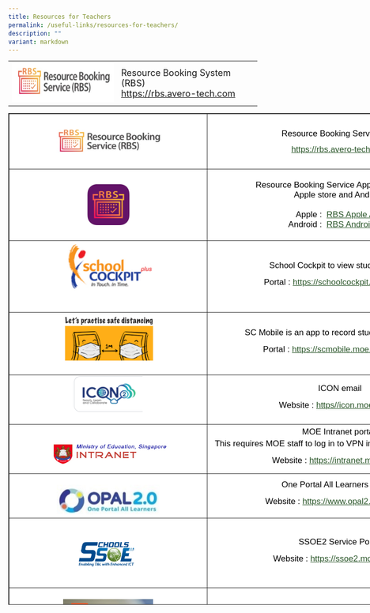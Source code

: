```yaml
---
title: Resources for Teachers
permalink: /useful-links/resources-for-teachers/
description: ""
variant: markdown
---
```

<table>
	<tbody>
	<tr>
		<td><font size="4"><img alt="RBS logo.jpg" src="/images/RBS%20logo.jpg" style="width:220px;height:80px;"></font></td>
		<td><font size="4">Resource Booking System (RBS)<br><a target="_blank" href="https://rbs.avero-tech.com/">https://rbs.avero-tech.com</a></font></td>
</tr></tbody></table>


<table style="margin: 0px; outline: 0px; padding: 0px; border: 1px solid rgb(42, 42, 42); border-spacing: 1px; border-collapse: collapse; color: rgb(0, 0, 0); font-family: &quot;Libre Franklin&quot;, sans-serif; font-size: 17px; font-style: normal; font-variant-ligatures: normal; font-variant-caps: normal; font-weight: 400; letter-spacing: normal; orphans: 2; text-align: left; text-transform: none; white-space: normal; widows: 2; word-spacing: 0px; -webkit-text-stroke-width: 0px; background-color: rgb(255, 255, 255); text-decoration-thickness: initial; text-decoration-style: initial; text-decoration-color: initial; width: 941px; height: 996px;" class="iveo_table ives_tab_dark" width="576"><tbody style="margin: 0px; outline: 0px; padding: 0px;"><tr style="margin: 0px; outline: 0px; padding: 0px;"><td style="margin: 0px; outline: 0px; padding: 2px; text-align: center; border: 1px solid rgb(42, 42, 42); width: 391px;"><br style="margin: 0px; outline: 0px; padding: 0px;"><img style="margin: auto; outline: 0px; padding: 0px; border: none; max-width: 100%; clear: both; display: block; width: 229px; height: 67px;" class="ive_eobj_center" alt="RBS logo.jpg" src="/images/RBS%20logo.jpg"><br style="margin: 0px; outline: 0px; padding: 0px;"></td><td style="margin: 0px; outline: 0px; padding: 2px; text-align: center; border: 1px solid rgb(42, 42, 42); width: 549px;"><p style="margin: 0px 0px 10px; outline: 0px; padding: 0px; line-height: 24px !important; font-family: &quot;Libre Franklin&quot;, sans-serif; font-size: 17px; font-weight: 400; color: rgb(0, 0, 0);">Resource Booking Service Link</p><a style="margin: 0px; outline: 0px; padding: 0px; color: rgb(42, 86, 41); font-weight: 500; text-decoration: underline;" target="_blank" href="https://rbs.avero-tech.com/">https://rbs.avero-tech.com</a></td></tr><tr style="margin: 0px; outline: 0px; padding: 0px;"><td style="margin: 0px; outline: 0px; padding: 2px; text-align: center; border: 1px solid rgb(42, 42, 42);"><br style="margin: 0px; outline: 0px; padding: 0px;"><img style="margin: auto; outline: 0px; padding: 0px; border: none; max-width: 100%; clear: both; display: block; width: 87px; height: 83px;" class="ive_eobj_center" alt="RBS App.jpg" src="/images/RBS%20App.jpg"><br style="margin: 0px; outline: 0px; padding: 0px;"></td><td style="margin: 0px; outline: 0px; padding: 2px; text-align: center; border: 1px solid rgb(42, 42, 42);"><br style="margin: 0px; outline: 0px; padding: 0px;">Resource Booking Service App is available in<br style="margin: 0px; outline: 0px; padding: 0px;">Apple store and Android.<br style="margin: 0px; outline: 0px; padding: 0px;"><br style="margin: 0px; outline: 0px; padding: 0px;">Apple :&nbsp;<span>&nbsp;</span><a style="margin: 0px; outline: 0px; padding: 0px; color: rgb(42, 86, 41); font-weight: 500; text-decoration: underline;" href="https://apps.apple.com/sg/app/resource-booking-service/id1605643872">RBS Apple App</a><br style="margin: 0px; outline: 0px; padding: 0px;">Android :&nbsp;<span>&nbsp;</span><a style="margin: 0px; outline: 0px; padding: 0px; color: rgb(42, 86, 41); font-weight: 500; text-decoration: underline;" href="https://play.google.com/store/apps/details?id=com.averotech.rbs">RBS Android App</a><br style="margin: 0px; outline: 0px; padding: 0px;"><br style="margin: 0px; outline: 0px; padding: 0px;"></td></tr><tr style="margin: 0px; outline: 0px; padding: 0px;"><td style="margin: 0px; outline: 0px; padding: 2px; text-align: center; border: 1px solid rgb(42, 42, 42);"><img style="margin: auto; outline: 0px; padding: 0px; border: none; max-width: 100%; clear: both; display: block; width: 194px; height: 120px;" class="ive_eobj_center" alt="1.png" src="/images/schoolcockpit.png">&nbsp;</td><td style="margin: 0px; outline: 0px; padding: 2px; text-align: center; border: 1px solid rgb(42, 42, 42); width: 546px;" width="421"><p style="margin: 0px 0px 10px; outline: 0px; padding: 0px; line-height: 24px !important; font-family: &quot;Libre Franklin&quot;, sans-serif; font-size: 17px; font-weight: 400; color: rgb(0, 0, 0);">School Cockpit to view student details</p><p style="margin: 0px 0px 10px; outline: 0px; padding: 0px; line-height: 24px !important; font-family: &quot;Libre Franklin&quot;, sans-serif; font-size: 17px; font-weight: 400; color: rgb(0, 0, 0);">Portal :<span>&nbsp;</span><a style="margin: 0px; outline: 0px; padding: 0px; color: rgb(42, 86, 41); font-weight: 500; text-decoration: underline;" target="_blank" href="https://schoolcockpit.moe.gov.sg/">https://schoolcockpit.moe.gov.sg/</a></p></td></tr><tr style="margin: 0px; outline: 0px; padding: 0px;"><td style="margin: 0px; outline: 0px; padding: 2px; text-align: center; border: 1px solid rgb(42, 42, 42);" width="421"><img style="margin: auto; outline: 0px; padding: 0px; border: none; max-width: 100%; clear: both; display: block; width: 199px; height: 102px;" class="ive_eobj_center" alt="2.png" src="/images/safedistancing.png">&nbsp;</td><td style="margin: 0px; outline: 0px; padding: 2px; text-align: center; border: 1px solid rgb(42, 42, 42);" width="421"><p style="margin: 0px 0px 10px; outline: 0px; padding: 0px; line-height: 24px !important; font-family: &quot;Libre Franklin&quot;, sans-serif; font-size: 17px; font-weight: 400; color: rgb(0, 0, 0);">SC Mobile is an app to record students’ attendance</p><p style="margin: 0px 0px 10px; outline: 0px; padding: 0px; line-height: 24px !important; font-family: &quot;Libre Franklin&quot;, sans-serif; font-size: 17px; font-weight: 400; color: rgb(0, 0, 0);">Portal :<span>&nbsp;</span><a style="margin: 0px; outline: 0px; padding: 0px; color: rgb(42, 86, 41); font-weight: 500; text-decoration: underline;" target="_blank" href="https://scmobile.moe.edu.sg/login">https://scmobile.moe.edu.sg/login</a></p></td></tr><tr style="margin: 0px; outline: 0px; padding: 0px;"><td style="margin: 0px; outline: 0px; padding: 2px; text-align: center; border: 1px solid rgb(42, 42, 42);" width="421"><img style="margin: auto; outline: 0px; padding: 0px; border: none; max-width: 100%; clear: both; display: block;" class="ive_eobj_center" alt="3.png" src="/images/icon.png">&nbsp;</td><td style="margin: 0px; outline: 0px; padding: 2px; text-align: center; border: 1px solid rgb(42, 42, 42);" width="421"><p style="margin: 0px 0px 10px; outline: 0px; padding: 0px; line-height: 24px !important; font-family: &quot;Libre Franklin&quot;, sans-serif; font-size: 17px; font-weight: 400; color: rgb(0, 0, 0);">ICON email</p><p style="margin: 0px 0px 10px; outline: 0px; padding: 0px; line-height: 24px !important; font-family: &quot;Libre Franklin&quot;, sans-serif; font-size: 17px; font-weight: 400; color: rgb(0, 0, 0);">Website :<span>&nbsp;</span><a style="margin: 0px; outline: 0px; padding: 0px; color: rgb(42, 86, 41); font-weight: 500; text-decoration: underline;" target="_blank" href="https://icon.moe.edu.sg/">https//icon.moe.edu.sg</a></p></td></tr><tr style="margin: 0px; outline: 0px; padding: 0px;"><td style="margin: 0px; outline: 0px; padding: 2px; text-align: center; border: 1px solid rgb(42, 42, 42);" width="421">&nbsp;<img style="margin: auto; outline: 0px; padding: 0px; border: none; max-width: 100%; clear: both; display: block;" class="ive_eobj_center" alt="4.png" src="/images/moeintranet.png"></td><td style="margin: 0px; outline: 0px; padding: 2px; text-align: center; border: 1px solid rgb(42, 42, 42);" width="421"><p style="margin: 0px 0px 10px; outline: 0px; padding: 0px; line-height: 24px !important; font-family: &quot;Libre Franklin&quot;, sans-serif; font-size: 17px; font-weight: 400; color: rgb(0, 0, 0);">MOE Intranet portal.<br style="margin: 0px; outline: 0px; padding: 0px;">This requires MOE staff to log in to VPN in order to access intranet.</p><p style="margin: 0px 0px 10px; outline: 0px; padding: 0px; line-height: 24px !important; font-family: &quot;Libre Franklin&quot;, sans-serif; font-size: 17px; font-weight: 400; color: rgb(0, 0, 0);">Website :<span>&nbsp;</span><a style="margin: 0px; outline: 0px; padding: 0px; color: rgb(42, 86, 41); font-weight: 500; text-decoration: underline;" target="_blank" href="https://intranet.moe.gov.sg/">https://intranet.moe.gov.sg</a></p></td></tr><tr style="margin: 0px; outline: 0px; padding: 0px;"><td style="margin: 0px; outline: 0px; padding: 2px; text-align: center; border: 1px solid rgb(42, 42, 42);" width="421">&nbsp;<img style="margin: auto; outline: 0px; padding: 0px; border: none; max-width: 100%; clear: both; display: block; width: 209px; height: 65px;" class="ive_eobj_center" alt="5.jpg" src="/images/opal.jpg"></td><td style="margin: 0px; outline: 0px; padding: 2px; text-align: center; border: 1px solid rgb(42, 42, 42);" width="421"><p style="margin: 0px 0px 10px; outline: 0px; padding: 0px; line-height: 24px !important; font-family: &quot;Libre Franklin&quot;, sans-serif; font-size: 17px; font-weight: 400; color: rgb(0, 0, 0);">One Portal All Learners (OPAL)</p><p style="margin: 0px 0px 10px; outline: 0px; padding: 0px; line-height: 24px !important; font-family: &quot;Libre Franklin&quot;, sans-serif; font-size: 17px; font-weight: 400; color: rgb(0, 0, 0);">Website :<span>&nbsp;</span><a style="margin: 0px; outline: 0px; padding: 0px; color: rgb(42, 86, 41); font-weight: 500; text-decoration: underline;" target="_blank" href="https://www.opal2.moe.edu.sg/">https://www.opal2.moe.edu.sg</a></p></td></tr><tr style="margin: 0px; outline: 0px; padding: 0px;"><td style="margin: 0px; outline: 0px; padding: 2px; text-align: center; border: 1px solid rgb(42, 42, 42);" width="421"><img style="margin: auto; outline: 0px; padding: 0px; border: none; max-width: 100%; clear: both; display: block; width: 136px; height: 136px;" class="ive_eobj_center" alt="6.png" src="/images/ssoe.png"></td><td style="margin: 0px; outline: 0px; padding: 2px; text-align: center; border: 1px solid rgb(42, 42, 42);" width="421"><p style="margin: 0px 0px 10px; outline: 0px; padding: 0px; line-height: 24px !important; font-family: &quot;Libre Franklin&quot;, sans-serif; font-size: 17px; font-weight: 400; color: rgb(0, 0, 0);">SSOE2 Service Portal</p><p style="margin: 0px 0px 10px; outline: 0px; padding: 0px; line-height: 24px !important; font-family: &quot;Libre Franklin&quot;, sans-serif; font-size: 17px; font-weight: 400; color: rgb(0, 0, 0);">Website :<span>&nbsp;</span><a style="margin: 0px; outline: 0px; padding: 0px; color: rgb(42, 86, 41); font-weight: 500; text-decoration: underline;" target="_blank" href="https://ssoe2.moe.edu.sg/">https://ssoe2.moe.edu.sg/</a></p></td></tr><tr style="margin: 0px; outline: 0px; padding: 0px;"><td style="margin: 0px; outline: 0px; padding: 2px; text-align: center; border: 1px solid rgb(42, 42, 42);">&nbsp;<br style="margin: 0px; outline: 0px; padding: 0px;"><img style="margin: auto; outline: 0px; padding: 0px; border: none; max-width: 100%; clear: both; display: block; width: 182px; height: 88px;" class="ive_eobj_center" alt="MCEduHub.jpg" src="/images/MCEduHub.jpg"><br style="margin: 0px; outline: 0px; padding: 0px;"></td><td style="margin: 0px; outline: 0px; padding: 2px; text-align: center; border: 1px solid rgb(42, 42, 42);">&nbsp;Resources for Teaching and Learning<br style="margin: 0px; outline: 0px; padding: 0px;"><br style="margin: 0px; outline: 0px; padding: 0px;">Website :&nbsp;&nbsp;<a style="margin: 0px; outline: 0px; padding: 0px; color: rgb(42, 86, 41); font-weight: 500; text-decoration: underline;" target="_blank" href="http://www.mceduhub.com/Lead/Home/Home.aspx">www.mceduhub.com/Lead/Home</a><a style="margin: 0px; outline: 0px; padding: 0px; color: rgb(17, 85, 204); font-weight: 500; text-decoration: underline; font-family: Arial, Helvetica, sans-serif; font-size: 13.3333px; text-align: start;" data-saferedirecturl="https://www.google.com/url?q=https://www.mceduhub.com/Lead/Home/Home.aspx&amp;source=gmail&amp;ust=1645668128040000&amp;usg=AOvVaw2msJjDoC7ILTbdK4vBv27I" target="_blank" href="https://www.mceduhub.com/Lead/Home/Home.aspx"></a><a style="margin: 0px; outline: 0px; padding: 0px; color: rgb(17, 85, 204); font-weight: 500; text-decoration: underline; font-family: Arial, Helvetica, sans-serif; font-size: 13.3333px; text-align: start;" data-saferedirecturl="https://www.google.com/url?q=https://www.mceduhub.com/Lead/Home/Home.aspx&amp;source=gmail&amp;ust=1645668128040000&amp;usg=AOvVaw2msJjDoC7ILTbdK4vBv27I" target="_blank" href="https://www.mceduhub.com/Lead/Home/Home.aspx"></a></td></tr></tbody></table>